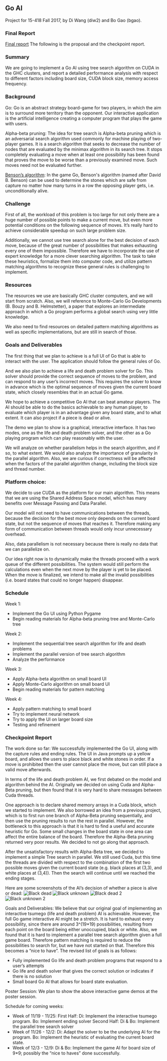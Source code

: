 ## Go AI
Project for 15-418 Fall 2017, by Di Wang (diw2) and Bo Gao (bgao).
### Final Report
[Final report](https://github.com/diwangcmu/418project/blob/master/writeup/writeup.pdf)
The following is the proposal and the checkpoint report.

### Summary		

We are going to implement a Go AI using tree search algorithm on CUDA in the GHC clusters, and report a detailed performance analysis with respect to different factors including board size, CUDA block size, memory access frequency.

### Background

Go: 
Go is an abstract strategy board-game for two players, in which the aim is to surround more territory than the opponent. Our interactive application is the artificial intelligence creating a computer program that plays the game with users. 

Alpha-beta pruning:
The idea for tree search is Alpha-beta pruning which is an adversarial search algorithm used commonly for machine playing of two-player games. It is a search algorithm that seeks to decrease the number of nodes that are evaluated by the minimax algorithm in its search tree. It stops completely evaluating a move when at least one possibility has been found that proves the move to be worse than a previously examined move. Such moves need not be evaluated further. 

[Benson’s algorithm](https://en.wikipedia.org/wiki/Benson%27s_algorithm_(Go)):
In the game Go, Benson's algorithm (named after David B. Benson) can be used to determine the stones which are safe from capture no matter how many turns in a row the opposing player gets, i.e. unconditionally alive.

### Challenge

First of all, the workload of this problem is too large for not only there are a huge number of possible points to make a current move, but even more potential conditions on the following sequence of moves. It’s really hard to achieve considerable speedup on such large problem size. 

Additionally, we cannot use tree search alone for the best decision of each move, because of the great number of possibilities that makes exhausting every one of them impossible. Therefore we have to incorporate the use of expert knowledge for a more clever searching algorithm. The task to take these heuristics, formalize them into computer code, and utilize pattern matching algorithms to recognize these general rules is challenging to implement. 

### Resources

The resources we use are basically GHC cluster computers, and we will start from scratch. Also, we will reference to Monte-Carlo Go Developments (B. Bouzy and B. Helmstetter), a paper that explores an intermediate approach in which a Go program performs a global search using very little knowledge.

We also need to find resources on detailed pattern matching algorithms as well as specific implementations, but are still in search of those. 

### Goals and Deliverables

The first thing that we plan to achieve is a full UI of Go that is able to interact with the user. 
The application should follow the general rules of Go.

And we also plan to achieve a life and death problem solver for Go. This solver should provide the correct sequence of moves to the problem, and can respond to any user’s incorrect moves. This requires the solver to know in advance which is the optimal sequence of moves given the current board state, which closely resembles that in an actual Go game.

We hope to achieve a competitive Go AI that can beat amateur players. The AI should be able to do the basics achievable to any human player, to evaluate which player is in an advantage given any board state, and to what extent. It can also project if a piece is dead or alive. 

The demo we plan to show is a graphical, interactive interface. It has two modes, one as the life and death problem solver, and the other as a Go playing program which can play reasonably with the user. 

We will analyze on whether parallelism helps in the search algorithm, and if so, to what extent. We would also analyze the importance of granularity in the parallel algorithm. Also, we are curious if correctness will be affected when the factors of the parallel algorithm change, including the block size and thread number.

### Platform choice: 

We decide to use CUDA as the platform for our main algorithm. This means that we are using the Shared Address Space model, which has many benefits over Message Passing and Data Parallel. 

Our model will not need to have communications between the threads, because the decision for the best move only depends on the current board state, but not the sequence of moves that reaches it. Therefore making any form of communication between threads would only incur unnecessary overhead.

Also, data parallelism is not necessary because there is really no data that we can parallelize on.

Our idea right now is to dynamically make the threads proceed with a work queue of the different possibilities. The system would still perform the calculations even when the next move by the player is yet to be placed. When the move is finalized, we intend to make all the invalid possibilities (i.e. board states that could no longer happen) disappear. 

### Schedule

Week 1: 
  - Implement the Go UI using Python Pygame 
  - Begin reading materials for Alpha-beta pruning tree and Monte-Carlo tree
  
Week 2: 
  - Implement the sequential tree search algorithm for life and death problems
  - Implement the parallel version of tree search algorithm 
  - Analyze the performance
  
Week 3:
  - Apply Alpha-beta algorithm on small board UI
  - Apply Monte-Carlo algorithm on small board UI
  - Begin reading materials for pattern matching

Week 4: 
  - Apply pattern matching to small board
  - Try to implement neural network 
  - Try to apply the UI on larger board size
  - Testing and refinement
  
### Checkpoint Report  

The work done so far:
We successfully implemented the Go UI, along with the capture rules and ending rules. The UI in Java prompts up a yellow board, and allows the users to place black and white stones in order. If a move is prohibited then the user cannot place the move, but can still place a valid move afterwards.

In terms of the life and death problem AI, we first debated on the model and algorithm behind the AI. Originally we decided on using Cuda and Alpha-Beta pruning, but then found that it is very hard to share messages between Cuda threads.

One approach is to declare shared memory arrays in a Cuda block, which we started to implement. We also borrowed an idea from a previous project, which is to first run one branch of Alpha-Beta pruning sequentially, and then use the pruning results to run the rest in parallel. However, the bottleneck to this approach is that it is hard to find a useful and accurate heuristic for Go. Some small changes in the board state in one area can affect the entire balance of the board. Therefore the Alpha-Beta pruning returned very poor results. We decided to not go along that approach.

After the unsatisfactory results with Alpha-Beta tree, we decided to implement a simple Tree search in parallel. We still used Cuda, but this time the threads are divided with respect to the combination of the first two possible moves given the current board state (e.g. black places at (3,3), and white places at (3,4)). Then the search will continue until we reached the ending stages.

Here are some screenshots of the AI’s decision of whether a piece is alive or dead:
![Black dead](images/checkpoint1.png)
![Black unknown](images/checkpoint2.png)
![Black dead 2](images/checkpoint3.png)
![Black unknown 2](images/checkpoint4.png)


Goals and Deliverables:
We believe that our original goal of implementing an interactive tsumego (life and death problem) AI is achievable. However, the full Go game interactive AI might be a stretch. It is hard to exhaust every possibility, since there are around 3^(19*19) possibilities, resulting from each point on the board being either unoccupied, black or white. Also, we found that it is hard to implement a parallel tree search algorithm given a full game board. Therefore pattern matching is required to reduce the possibilities to search for, but we have not started on that. Therefore this becomes a “nice to have”. 
The revised list of goals is as follows:

- Fully implemented Go life and death problem programs that respond to a user’s attempts
- Go life and death solver that gives the correct solution or indicates if there is no solution
- Small board Go AI that allows for board state evaluation.

Poster Session:
We plan to show the above interactive game demos at the poster session. 

Schedule for coming weeks:
- Week of 11/19 - 11/25:
	First Half: Di: Implement the interactive tsumego program. Bo: Implement ending solver
	Second Half: Di & Bo: Implement the parallel tree search solver
- Week of 11/26 - 12/2:
	Di: Adapt the solver to be the underlying AI for the program. Bo: Implement the heuristic of evaluating the current board state.
- Week of 12/3 - 12/9:
  Di & Bo: Implement the game AI for board size of 9*9; possibly the “nice to haves” done successfully.


